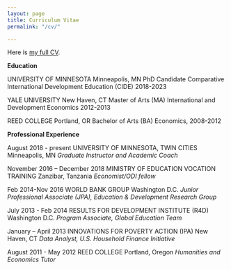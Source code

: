 ```yaml
---
layout: page
title: Curriculum Vitae
permalink: "/cv/"

---
```

Here is [my full CV](https://www.nismaelias.com/uploads/nisma-elias-resume.pdf "resume").  
<p>
 <b>Education</b> </p>
<p>
  UNIVERSITY OF MINNESOTA Minneapolis, MN PhD Candidate
Comparative International Development Education (CIDE) 2018-2023
<p>
YALE UNIVERSITY New Haven, CT Master of Arts (MA)  
International and Development Economics 2012-2013
<p>
REED COLLEGE Portland, OR Bachelor of Arts (BA)  
Economics, 2008-2012 
  <p>
<b>Professional Experience </b> </p>
<p>
August 2018 - present  
UNIVERSITY OF MINNESOTA, TWIN CITIES Minneapolis, MN   
    <i>Graduate Instructor and Academic Coach </i></p>
<p>
November 2016 – December 2018  
MINISTRY OF EDUCATION VOCATION TRAINING Zanzibar, Tanzania   
<i>Economist/ODI fellow </i></p>
<p>
Feb 2014-Nov 2016  
WORLD BANK GROUP Washington D.C.  
<i>Junior Professional Associate (JPA), Education & Development Research Group</i></p>
<p>
July 2013 - Feb 2014  
RESULTS FOR DEVELOPMENT INSTITUTE (R4D) Washington D.C.  
<i>Program Associate, Global Education Team </i></p>
<p>
January – April 2013  
INNOVATIONS FOR POVERTY ACTION (IPA) New Haven, CT  
<i>Data Analyst, U.S. Household Finance Initiative </i></p>
<p>
August 2011 - May 2012  
REED COLLEGE Portland, Oregon  
<i>Humanities and Economics Tutor</i></p>